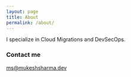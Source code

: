 ```yaml
---
layout: page
title: About
permalink: /about/
---
```


I specialize in Cloud Migrations and DevSecOps.

### Contact me
[ms@mukeshsharma.dev](mailto:ms@mukeshsharma..dev)
